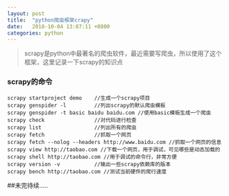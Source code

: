 ```yaml
---
layout: post
title:  "python爬虫框架crapy"
date:	2018-10-04 13:07:11 +0800
categories: python
---
```


> scrapy是python中最著名的爬虫软件，最近需要写爬虫，所以使用了这个框架，这里记录一下scrapy的知识点

### scrapy的命令

	scrapy startproject demo 	//生成一个scrapy项目
	scrapy genspider -l  		//列出scrapy的默认爬虫模板
	scrapy genspider -t basic baidu baidu.com //使用basic模板生成一个爬虫
	scrapy check 				//对代码进行检查
	scrapy list					//列出所有的爬虫
	scrapy fetch				//抓取一个网页
	scrapy fetch --nolog --headers http://www.baidu.com //抓取一个网页的信息
	scrapy view http://taobao.com //下载一个网页，用于调试，可见哪些是动态加载的
	scrapy shell http://taobao.com //用于调试的命令行，非常方便
	scrapy version -v 			//输出一些scrapy依赖库的版本
	scrapy bench http://taobao.com //测试当前硬件的爬行速度

##未完待续.....